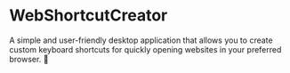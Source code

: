 # WebShortcutCreator
A simple and user-friendly desktop application that allows you to create custom keyboard shortcuts for quickly opening websites in your preferred browser. 🚀
